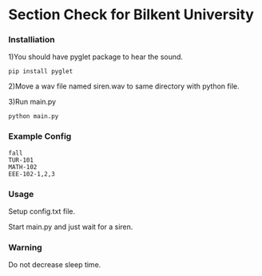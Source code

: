 # Section Check for Bilkent University

### Installiation
1)You should have pyglet package to hear the sound.

```
pip install pyglet
```
2)Move a wav file named siren.wav to same directory with python file.

3)Run main.py
```
python main.py
```
### Example Config
```
fall
TUR-101
MATH-102
EEE-102-1,2,3
```

### Usage
Setup config.txt file.

Start main.py and just wait for a siren.





### Warning
Do not decrease sleep time.


